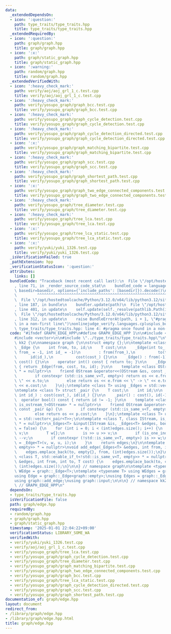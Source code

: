 ```yaml
---
data:
  _extendedDependsOn:
  - icon: ':question:'
    path: type_traits/type_traits.hpp
    title: type_traits/type_traits.hpp
  _extendedRequiredBy:
  - icon: ':question:'
    path: graph/graph.hpp
    title: graph/graph.hpp
  - icon: ':x:'
    path: graph/static_graph.hpp
    title: graph/static_graph.hpp
  - icon: ':warning:'
    path: random/graph.hpp
    title: random/graph.hpp
  _extendedVerifiedWith:
  - icon: ':heavy_check_mark:'
    path: verify/aoj/aoj_grl_1_c.test.cpp
    title: verify/aoj/aoj_grl_1_c.test.cpp
  - icon: ':heavy_check_mark:'
    path: verify/yosupo_graph/graph_bcc.test.cpp
    title: verify/yosupo_graph/graph_bcc.test.cpp
  - icon: ':heavy_check_mark:'
    path: verify/yosupo_graph/graph_cycle_detection.test.cpp
    title: verify/yosupo_graph/graph_cycle_detection.test.cpp
  - icon: ':heavy_check_mark:'
    path: verify/yosupo_graph/graph_cycle_detection_directed.test.cpp
    title: verify/yosupo_graph/graph_cycle_detection_directed.test.cpp
  - icon: ':x:'
    path: verify/yosupo_graph/graph_matching_bipartite.test.cpp
    title: verify/yosupo_graph/graph_matching_bipartite.test.cpp
  - icon: ':heavy_check_mark:'
    path: verify/yosupo_graph/graph_scc.test.cpp
    title: verify/yosupo_graph/graph_scc.test.cpp
  - icon: ':heavy_check_mark:'
    path: verify/yosupo_graph/graph_shortest_path.test.cpp
    title: verify/yosupo_graph/graph_shortest_path.test.cpp
  - icon: ':x:'
    path: verify/yosupo_graph/graph_two_edge_connected_components.test.cpp
    title: verify/yosupo_graph/graph_two_edge_connected_components.test.cpp
  - icon: ':heavy_check_mark:'
    path: verify/yosupo_graph/tree_diameter.test.cpp
    title: verify/yosupo_graph/tree_diameter.test.cpp
  - icon: ':heavy_check_mark:'
    path: verify/yosupo_graph/tree_lca.test.cpp
    title: verify/yosupo_graph/tree_lca.test.cpp
  - icon: ':x:'
    path: verify/yosupo_graph/tree_lca_static.test.cpp
    title: verify/yosupo_graph/tree_lca_static.test.cpp
  - icon: ':x:'
    path: verify/yuki/yuki_1326.test.cpp
    title: verify/yuki/yuki_1326.test.cpp
  _isVerificationFailed: true
  _pathExtension: hpp
  _verificationStatusIcon: ':question:'
  attributes:
    links: []
  bundledCode: "Traceback (most recent call last):\n  File \"/opt/hostedtoolcache/Python/3.12.0/x64/lib/python3.12/site-packages/onlinejudge_verify/documentation/build.py\"\
    , line 71, in _render_source_code_stat\n    bundled_code = language.bundle(stat.path,\
    \ basedir=basedir, options={'include_paths': [basedir]}).decode()\n          \
    \         ^^^^^^^^^^^^^^^^^^^^^^^^^^^^^^^^^^^^^^^^^^^^^^^^^^^^^^^^^^^^^^^^^^^^^^^^^^^^^^^^^\n\
    \  File \"/opt/hostedtoolcache/Python/3.12.0/x64/lib/python3.12/site-packages/onlinejudge_verify/languages/cplusplus.py\"\
    , line 187, in bundle\n    bundler.update(path)\n  File \"/opt/hostedtoolcache/Python/3.12.0/x64/lib/python3.12/site-packages/onlinejudge_verify/languages/cplusplus_bundle.py\"\
    , line 401, in update\n    self.update(self._resolve(pathlib.Path(included), included_from=path))\n\
    \  File \"/opt/hostedtoolcache/Python/3.12.0/x64/lib/python3.12/site-packages/onlinejudge_verify/languages/cplusplus_bundle.py\"\
    , line 312, in update\n    raise BundleErrorAt(path, i + 1, \"#pragma once found\
    \ in a non-first line\")\nonlinejudge_verify.languages.cplusplus_bundle.BundleErrorAt:\
    \ type_traits/type_traits.hpp: line 4: #pragma once found in a non-first line\n"
  code: "#ifndef GRAPH_EDGE_HPP\n#define GRAPH_EDGE_HPP 1\n\n#include <type_traits>\n\
    #include <vector>\n\n#include \"../type_traits/type_traits.hpp\"\n\nnamespace\
    \ kk2 {\n\nnamespace graph {\n\nstruct empty {};\n\ntemplate <class T> struct\
    \ _Edge {\n    int from, to, id;\n    T cost;\n\n    _Edge(int to_, T cost_, int\
    \ from_ = -1, int id_ = -1)\n        : from(from_),\n          to(to_),\n    \
    \      id(id_),\n          cost(cost_) {}\n\n    _Edge() : from(-1), to(-1), id(-1),\
    \ cost() {}\n\n    operator int() const { return to; }\n\n    _Edge rev() const\
    \ { return _Edge(from, cost, to, id); }\n\n    template <class OStream, is_ostream_t<OStream>\
    \ * = nullptr>\n    friend OStream &operator<<(OStream &os, const _Edge &e) {\n\
    \        if constexpr (std::is_same_v<T, empty>) return os << e.from << \" ->\
    \ \" << e.to;\n        else return os << e.from << \" -> \" << e.to << \" : \"\
    \ << e.cost;\n    }\n};\ntemplate <class T> using _Edges = std::vector<_Edge<T>>;\n\
    \ntemplate <class T> struct _pair {\n    T cost;\n    int id;\n\n    _pair(T cost_,\
    \ int id_) : cost(cost_), id(id_) {}\n\n    _pair() : cost(), id(-1) {}\n\n  \
    \  operator bool() const { return id != -1; }\n\n    template <class OStream,\
    \ is_ostream_t<OStream> * = nullptr>\n    friend OStream &operator<<(OStream &os,\
    \ const _pair &p) {\n        if constexpr (std::is_same_v<T, empty>) return os;\n\
    \        else return os << p.cost;\n    }\n};\ntemplate <class T> using _pairs\
    \ = std::vector<_pair<T>>;\n\ntemplate <class T, class IStream, is_istream_t<IStream>\
    \ * = nullptr>\n_Edges<T> &input(IStream &is, _Edges<T> &edges, bool is_one_indexed\
    \ = false) {\n    for (int i = 0; i < (int)edges.size(); i++) {\n        int u,\
    \ v;\n        T w{};\n        is >> u >> v;\n        if (is_one_indexed) --u,\
    \ --v;\n        if constexpr (!std::is_same_v<T, empty>) is >> w;\n        edges[i]\
    \ = _Edge<T>(v, w, u, i);\n    }\n    return edges;\n}\n\ntemplate <class T, std::enable_if_t<std::is_same_v<T,\
    \ empty>> * = nullptr>\nvoid add_edge(_Edges<T> &edges, int from, int to) {\n\
    \    edges.emplace_back(to, empty{}, from, (int)edges.size());\n}\n\ntemplate\
    \ <class T, std::enable_if_t<!std::is_same_v<T, empty>> * = nullptr>\nvoid add_edge(_Edges<T>\
    \ &edges, int from, int to, T cost) {\n    edges.emplace_back(to, cost, from,\
    \ (int)edges.size());\n}\n\n} // namespace graph\n\ntemplate <typename T> using\
    \ WEdge = graph::_Edge<T>;\ntemplate <typename T> using WEdges = graph::_Edges<T>;\n\
    using Edge = graph::_Edge<graph::empty>;\nusing Edges = graph::_Edges<graph::empty>;\n\
    using graph::add_edge;\nusing graph::input;\n\n\n} // namespace kk2\n\n#endif\
    \ // GRAPH_EDGE_HPP\n"
  dependsOn:
  - type_traits/type_traits.hpp
  isVerificationFile: false
  path: graph/edge.hpp
  requiredBy:
  - random/graph.hpp
  - graph/graph.hpp
  - graph/static_graph.hpp
  timestamp: '2025-01-01 22:04:22+09:00'
  verificationStatus: LIBRARY_SOME_WA
  verifiedWith:
  - verify/yuki/yuki_1326.test.cpp
  - verify/aoj/aoj_grl_1_c.test.cpp
  - verify/yosupo_graph/tree_lca.test.cpp
  - verify/yosupo_graph/graph_cycle_detection.test.cpp
  - verify/yosupo_graph/tree_diameter.test.cpp
  - verify/yosupo_graph/graph_matching_bipartite.test.cpp
  - verify/yosupo_graph/graph_two_edge_connected_components.test.cpp
  - verify/yosupo_graph/graph_bcc.test.cpp
  - verify/yosupo_graph/tree_lca_static.test.cpp
  - verify/yosupo_graph/graph_cycle_detection_directed.test.cpp
  - verify/yosupo_graph/graph_scc.test.cpp
  - verify/yosupo_graph/graph_shortest_path.test.cpp
documentation_of: graph/edge.hpp
layout: document
redirect_from:
- /library/graph/edge.hpp
- /library/graph/edge.hpp.html
title: graph/edge.hpp
---
```

